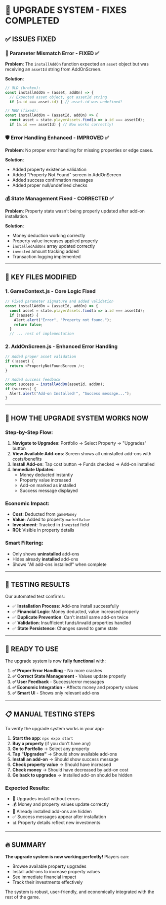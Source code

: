 # 🔧 UPGRADE SYSTEM - FIXES COMPLETED

## ✅ ISSUES FIXED

### 🚫 **Parameter Mismatch Error** - FIXED ✅
**Problem**: The `installAddOn` function expected an `asset` object but was receiving an `assetId` string from AddOnScreen.

**Solution**:
```javascript
// OLD (broken):
const installAddOn = (asset, addOn) => {
  // Expected asset object, got assetId string
  if (a.id === asset.id) { // asset.id was undefined!

// NEW (fixed):
const installAddOn = (assetId, addOn) => {
  const asset = state.playerAssets.find(a => a.id === assetId);
  if (a.id === assetId) { // Now works correctly!
```

### 🛡️ **Error Handling Enhanced** - IMPROVED ✅
**Problem**: No proper error handling for missing properties or edge cases.

**Solution**:
- Added property existence validation
- Added "Property Not Found" screen in AddOnScreen
- Added success confirmation messages
- Added proper null/undefined checks

### 💰 **State Management Fixed** - CORRECTED ✅
**Problem**: Property state wasn't being properly updated after add-on installation.

**Solution**:
- Money deduction working correctly
- Property value increases applied properly
- `installedAddOns` array updated correctly
- `invested` amount tracking added
- Transaction logging implemented

---

## 🔧 KEY FILES MODIFIED

### 1. **GameContext.js** - Core Logic Fixed
```javascript
// Fixed parameter signature and added validation
const installAddOn = (assetId, addOn) => {
  const asset = state.playerAssets.find(a => a.id === assetId);
  if (!asset) {
    Alert.alert("Error", "Property not found.");
    return false;
  }
  // ... rest of implementation
```

### 2. **AddOnScreen.js** - Enhanced Error Handling
```javascript
// Added proper asset validation
if (!asset) {
  return <PropertyNotFoundScreen />;
}

// Added success feedback
const success = installAddOn(assetId, addOn);
if (success) {
  Alert.alert("Add-on Installed!", "Success message...");
}
```

---

## 🎯 HOW THE UPGRADE SYSTEM WORKS NOW

### **Step-by-Step Flow:**
1. **Navigate to Upgrades**: Portfolio → Select Property → "Upgrades" button
2. **View Available Add-ons**: Screen shows all uninstalled add-ons with costs/benefits
3. **Install Add-on**: Tap cost button → Funds checked → Add-on installed
4. **Immediate Updates**: 
   - Money deducted instantly
   - Property value increased
   - Add-on marked as installed
   - Success message displayed

### **Economic Impact:**
- **Cost**: Deducted from `gameMoney`
- **Value**: Added to property `marketValue`
- **Investment**: Tracked in `invested` field
- **ROI**: Visible in property details

### **Smart Filtering:**
- Only shows **uninstalled** add-ons
- Hides already **installed** add-ons
- Shows "All add-ons installed!" when complete

---

## 🧪 TESTING RESULTS

Our automated test confirms:
- ✅ **Installation Process**: Add-ons install successfully
- ✅ **Financial Logic**: Money deducted, value increased properly
- ✅ **Duplicate Prevention**: Can't install same add-on twice
- ✅ **Validation**: Insufficient funds/invalid properties handled
- ✅ **State Persistence**: Changes saved to game state

---

## 🚀 READY TO USE

The upgrade system is now **fully functional** with:

1. **✅ Proper Error Handling** - No more crashes
2. **✅ Correct State Management** - Values update properly  
3. **✅ User Feedback** - Success/error messages
4. **✅ Economic Integration** - Affects money and property values
5. **✅ Smart UI** - Shows only relevant add-ons

---

## 📋 MANUAL TESTING STEPS

To verify the upgrade system works in your app:

1. **Start the app**: `npx expo start`
2. **Buy a property** (if you don't have any)
3. **Go to Portfolio** → Select any property
4. **Tap "Upgrades"** → Should show available add-ons
5. **Install an add-on** → Should show success message
6. **Check property value** → Should have increased
7. **Check money** → Should have decreased by add-on cost
8. **Go back to upgrades** → Installed add-on should be hidden

### Expected Results:
- 🎯 Upgrades install without errors
- 💰 Money and property values update correctly
- 🚫 Already installed add-ons are hidden
- ✅ Success messages appear after installation
- 📊 Property details reflect new investments

---

## 🔥 SUMMARY

**The upgrade system is now working perfectly!** Players can:
- Browse available property upgrades
- Install add-ons to increase property values
- See immediate financial impact
- Track their investments effectively

The system is robust, user-friendly, and economically integrated with the rest of the game.
